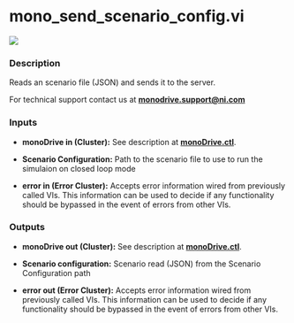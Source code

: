 # mono_send_scenario_config.vi

<p class="img_container">
<img class="lg_img" src="../mono_send_scenario_config.png"/>
</p>

### Description

Reads an scenario file (JSON) and sends it to the server.

For technical support contact us at <b>monodrive.support@ni.com</b> 

### Inputs

- **monoDrive in (Cluster):** See description at [**monoDrive.ctl**](../structures/monoDrive.md).  


- **Scenario Configuration:**  Path to the scenario file to use to run the simulaion on
closed loop mode
 

- **error in (Error Cluster):** Accepts error information wired from previously called VIs. This information can be used to decide if any functionality should be bypassed in the event of errors from other VIs. 

### Outputs

- **monoDrive out (Cluster):** See description at [**monoDrive.ctl**](../structures/monoDrive.md). 


- **Scenario configuration:**  Scenario read (JSON)  from the Scenario Configuration path


- **error out (Error Cluster):** Accepts error information wired from previously called VIs. This information can be used to decide if any functionality should be bypassed in the event of errors from other VIs. 

<p>&nbsp;</p>

